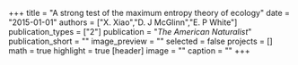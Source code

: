+++
title = "A strong test of the maximum entropy theory of ecology"
date = "2015-01-01"
authors = ["X. Xiao","D. J McGlinn","E. P White"]
publication_types = ["2"]
publication = "_The American Naturalist_"
publication_short = ""
image_preview = ""
selected = false
projects = []
math = true
highlight = true
[header]
image = ""
caption = ""
+++

